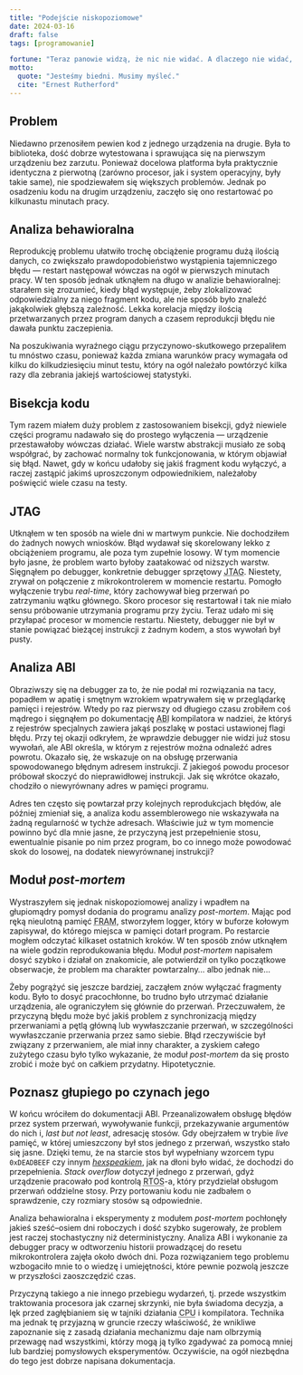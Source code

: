 ```yaml
---
title: "Podejście niskopoziomowe"
date: 2024-03-16
draft: false
tags: [programowanie]

fortune: "Teraz panowie widzą, że nic nie widać. A dlaczego nie widać, to zaraz panowie zobaczą."
motto:
  quote: "Jesteśmy biedni. Musimy myśleć."
  cite: "Ernest Rutherford"
---
```


## Problem

Niedawno przenosiłem pewien kod z jednego urządzenia na drugie. Była to biblioteka, dość dobrze wytestowana i&nbsp;sprawująca się na pierwszym urządzeniu bez zarzutu. Ponieważ docelowa platforma była praktycznie identyczna z pierwotną (zarówno procesor, jak i system operacyjny, były takie same), nie spodziewałem się większych problemów. Jednak po osadzeniu kodu na drugim urządzeniu, zaczęło się ono restartować po kilkunastu minutach pracy.

## Analiza behawioralna

Reprodukcję problemu ułatwiło trochę obciążenie programu dużą ilością danych, co zwiększało prawdopodobieństwo wystąpienia tajemniczego błędu — restart następował wówczas na ogół w pierwszych minutach pracy. W ten sposób jednak utknąłem na długo w analizie behawioralnej: starałem się zrozumieć, kiedy błąd występuje, żeby zlokalizować odpowiedzialny za niego fragment kodu, ale nie sposób było znaleźć jakąkolwiek głębszą zależność. Lekka korelacja między ilością przetwarzanych przez program danych a czasem reprodukcji błędu nie dawała punktu zaczepienia.

Na poszukiwania wyraźnego ciągu przyczynowo-skutkowego przepaliłem tu mnóstwo czasu, ponieważ każda zmiana warunków pracy wymagała od kilku do kilkudziesięciu minut testu, który na ogół należało powtórzyć kilka razy dla zebrania jakiejś wartościowej statystyki.

## Bisekcja kodu

Tym razem miałem duży problem z zastosowaniem bisekcji, gdyż niewiele części programu nadawało się do prostego wyłączenia — urządzenie przestawałoby wówczas działać. Wiele warstw abstrakcji musiało ze sobą współgrać, by zachować normalny tok funkcjonowania, w&nbsp;którym objawiał się błąd. Nawet, gdy w końcu udałoby się jakiś fragment kodu wyłączyć, a raczej zastąpić jakimś uproszczonym odpowiednikiem, należałoby poświęcić wiele czasu na testy.

## JTAG

Utknąłem w ten sposób na wiele dni w martwym punkcie. Nie dochodziłem do żadnych nowych wniosków. Błąd wydawał się skorelowany lekko z obciążeniem programu, ale poza tym zupełnie losowy. W tym momencie było jasne, że problem warto byłoby zaatakować od niższych warstw. Sięgnąłem po debugger, konkretnie debugger sprzętowy <abbr title="Joint Test Action Group">JTAG</abbr>. Niestety, zrywał on połączenie z mikrokontrolerem w momencie restartu. Pomogło wyłączenie trybu _real-time_, który zachowywał bieg przerwań po zatrzymaniu wątku głównego. Skoro procesor się restartował i tak nie miało sensu próbowanie utrzymania programu przy życiu. Teraz udało mi się przyłapać procesor w momencie restartu. Niestety, debugger nie był w stanie powiązać bieżącej instrukcji z żadnym kodem, a&nbsp;stos wywołań był pusty.

## Analiza ABI

Obraziwszy się na debugger za to, że nie podał mi rozwiązania na tacy, popadłem w&nbsp;apatię i smętnym wzrokiem wpatrywałem się w&nbsp;przeglądarkę pamięci i rejestrów. Wtedy po raz pierwszy od długiego czasu zrobiłem coś mądrego i sięgnąłem po dokumentację <abbr title="Application Binary Interface">ABI</abbr> kompilatora w nadziei, że któryś z rejestrów specjalnych zawiera jakąś poszlakę w postaci ustawionej flagi błędu. Przy tej okazji odkryłem, że wprawdzie debugger nie widzi już stosu wywołań, ale ABI określa, w którym z rejestrów można odnaleźć adres powrotu. Okazało się, że wskazuje on na obsługę przerwania spowodowanego błędnym adresem instrukcji. Z jakiegoś powodu procesor próbował skoczyć do nieprawidłowej instrukcji. Jak się wkrótce okazało, chodziło o niewyrównany adres w pamięci programu.

Adres ten często się powtarzał przy kolejnych reprodukcjach błędów, ale później zmieniał się, a analiza kodu assemblerowego nie wskazywała na żadną regularność w&nbsp;tychże adresach. Właściwie już w tym momencie powinno być dla mnie jasne, że przyczyną jest przepełnienie stosu, ewentualnie pisanie po nim przez program, bo co innego może powodować skok do losowej, na dodatek niewyrównanej instrukcji?

## Moduł _post-mortem_

Wystraszyłem się jednak niskopoziomowej analizy i wpadłem na głupiomądry pomysł dodania do programu analizy _post-mortem_. Mając pod ręką nieulotną pamięć <abbr title="Ferroelectric Random-Access Memory">FRAM</abbr>, stworzyłem logger, który w buforze kołowym zapisywał, do którego miejsca w pamięci dotarł program. Po restarcie mogłem odczytać kilkaset ostatnich kroków. W ten sposób znów utknąłem na wiele godzin reprodukowania błędu. Moduł _post-mortem_ napisałem dosyć szybko i działał on znakomicie, ale potwierdził on tylko początkowe obserwacje, że problem ma charakter powtarzalny… albo jednak nie…

Żeby pogrążyć się jeszcze bardziej, zacząłem znów wyłączać fragmenty kodu. Było to dosyć pracochłonne, bo trudno było utrzymać działanie urządzenia, ale ograniczyłem się głównie do przerwań. Przeczuwałem, że przyczyną błędu może być jakiś problem z&nbsp;synchronizacją między przerwaniami a pętlą główną lub wywłaszczanie przerwań, w&nbsp;szczególności wywłaszczanie przerwania przez samo siebie. Błąd rzeczywiście był związany z przerwaniem, ale miał inny charakter, a zyskiem całego zużytego czasu było tylko wykazanie, że moduł _post-mortem_ da się prosto zrobić i może być on całkiem przydatny. Hipotetycznie.

## Poznasz głupiego po czynach jego

W końcu wróciłem do dokumentacji ABI. Przeanalizowałem obsługę błędów przez system przerwań, wywoływanie funkcji, przekazywanie argumentów do nich i, _last but not least_, adresację stosów. Gdy obejrzałem w trybie _live_ pamięć, w której umieszczony był stos jednego z przerwań, wszystko stało się jasne. Dzięki temu, że na starcie stos był wypełniany wzorcem typu `0xDEADBEEF` czy innym [_hexspeakiem_](https://en.wikipedia.org/wiki/Hexspeak), jak na dłoni było widać, że dochodzi do przepełnienia. _Stack overflow_ dotyczył jednego z przerwań, gdyż urządzenie pracowało pod kontrolą <abbr title="Real-Time Operating System">RTOS</abbr>-a, który przydzielał obsługom przerwań oddzielne stosy. Przy portowaniu kodu nie zadbałem o sprawdzenie, czy rozmiary stosów są odpowiednie.

Analiza behawioralna i eksperymenty z modułem _post-mortem_ pochłonęły jakieś sześć–osiem dni roboczych i dość szybko sugerowały, że problem jest raczej stochastyczny niż deterministyczny. Analiza ABI i wykonanie za debugger pracy w odtworzeniu historii prowadzącej do resetu mikrokontrolera zajęła około dwóch dni. Poza rozwiązaniem tego problemu wzbogaciło mnie to o wiedzę i umiejętności, które pewnie pozwolą jeszcze w przyszłości zaoszczędzić czas.

Przyczyną takiego a nie innego przebiegu wydarzeń, tj. przede wszystkim traktowania procesora jak czarnej skrzynki, nie była świadoma decyzja, a lęk przed zagłębianiem się w tajniki działania <abbr title="Central Processing Unit">CPU</abbr> i kompilatora. Technika ma jednak tę przyjazną w gruncie rzeczy właściwość, że wnikliwe zapoznanie się z&nbsp;zasadą działania mechanizmu daje nam olbrzymią przewagę nad wszystkimi, którzy mogą ją tylko zgadywać za pomocą mniej lub bardziej pomysłowych eksperymentów. Oczywiście, na ogół niezbędna do tego jest dobrze napisana dokumentacja.

